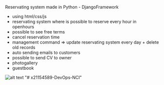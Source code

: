 Reservating system made in Python - DjangoFramework
- using html/css/js
- reservating system where is  possible to reserve every hour in openhours
- possible to see free terms
- cancel reservation time
- management command => update reservating system every day + delete old records
- auto sending emails to customers
- possible to send CV to owner
- photogallery
- guestbook



![alt text](https://github.com/PetrKudy/Python/blob/master/Django/picture.png)
"# x21154589-DevOps-NCI" 
